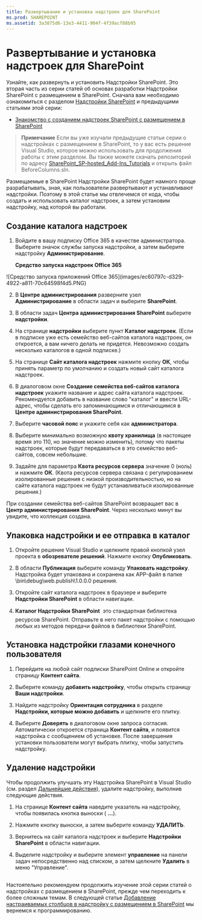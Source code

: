 ```yaml
---
title: Развертывание и установка надстроек для SharePoint
ms.prod: SHAREPOINT
ms.assetid: 3a3875d6-13e3-4411-904f-4f39acf88b95
---
```



# Развертывание и установка надстроек для SharePoint
Узнайте, как развернуть и установить Надстройки SharePoint.
Это вторая часть из серии статей об основах разработки Надстройки SharePoint с размещением в SharePoint. Сначала вам необходимо ознакомиться с разделом  [Надстройки SharePoint](sharepoint-add-ins.md) и предыдущими статьями этой серии:
  
    
    


-  [Знакомство с созданием надстроек SharePoint с размещением в SharePoint](get-started-creating-sharepoint-hosted-sharepoint-add-ins.md)
    
  

> **Примечание**
> Если вы уже изучали предыдущие статьи серии о надстройках с размещением в SharePoint, то у вас есть решение Visual Studio, которое можно использовать для продолжения работы с этим разделом. Вы также можете скачать репозиторий по адресу  [SharePoint_SP-hosted_Add-Ins_Tutorials](https://github.com/OfficeDev/SharePoint_SP-hosted_Add-Ins_Tutorials) и открыть файл BeforeColumns.sln.
  
    
    

Размещаемые в SharePoint Надстройки SharePoint будет намного проще разрабатывать, зная, как пользователи развертывают и устанавливают надстройки. Поэтому в этой статье мы отвлечемся от кода, чтобы создать и использовать каталог надстроек, а затем установим надстройку, над которой вы работали.
## Создание каталога надстроек


  
    
    

1. Войдите в вашу подписку Office 365 в качестве администратора. Выберите значок службы запуска надстройки, а затем выберите надстройку **Администрирование**.
    
   **Средство запуска надстроек Office 365**

  

!\[Средство запуска приложений Office 365](images/ec60797c-d329-4922-a811-70c64598f4d5.PNG)
  

    
    
  
2. В **Центре администрирования** разверните узел **Администрирование** в области задач и выберите **SharePoint**.
    
  
3. В области задач **Центра администрирования SharePoint** выберите **надстройки**.
    
  
4. На странице **надстройки** выберите пункт **Каталог надстроек**. (Если в подписке уже есть семейство веб-сайтов каталога надстроек, он откроется, а вам ничего делать не придется. Невозможно создать несколько каталогов в одной подписке.)
    
  
5. На странице **Сайт каталога надстроек** нажмите кнопку **ОК**, чтобы принять параметр по умолчанию и создать новый сайт каталога надстроек.
    
  
6. В диалоговом окне **Создание семейства веб-сайтов каталога надстроек** укажите название и адрес сайта каталога надстроек. Рекомендуется добавить в название слово "каталог" и ввести URL-адрес, чтобы сделать его запоминающимся и отличающимся в **Центре администрирования SharePoint**.
    
  
7. Выберите **часовой пояс** и укажите себя как **администратора**.
    
  
8. Выберите минимально возможную **квоту хранилища** (в настоящее время это 110, но значение можно изменить), потому что пакеты надстроек, которые будут передаваться в это семейство веб-сайтов, совсем небольшие.
    
  
9. Задайте для параметра **Квота ресурсов сервера** значение 0 (ноль) и нажмите **ОК**. (Квота ресурсов сервера связана с регулированием изолированные решения с низкой производительностью, но на сайте каталога надстроек не будут устанавливаться изолированные решения.)
    
  
При создании семейства веб-сайтов SharePoint возвращает вас в **Центр администрирования SharePoint**. Через несколько минут вы увидите, что коллекция создана.
## Упаковка надстройки и ее отправка в каталог


  
    
    

1. Откройте решение Visual Studio и щелкните правой кнопкой узел проекта в **обозревателе решений**. Нажмите кнопку **Опубликовать**.
    
  
2. В области **Публикация** выберите команду **Упаковать надстройку**. Надстройка будет упакована и сохранена как APP-файл в папке \\bin\\debug\\web.publish\\1.0.0.0 решения.
    
  
3. Откройте сайт каталога надстроек в браузере и выберите **Надстройки SharePoint** в области навигации.
    
  
4. **Каталог Надстройки SharePoint**  это стандартная библиотека ресурсов SharePoint. Отправьте в него пакет надстройки с помощью любых из методов передачи файлов в библиотеки SharePoint.
    
  

## Установка надстройки глазами конечного пользователя


1. Перейдите на любой сайт подписки SharePoint Online и откройте страницу **Контент сайта**.
    
  
2. Выберите команду **добавить надстройку**, чтобы открыть страницу **Ваши надстройки**.
    
  
3. Найдите надстройку **Ориентация сотрудника** в разделе **Надстройки, которые можно добавить** и щелкните его плитку.
    
  
4. Выберите **Доверять** в диалоговом окне запроса согласия. Автоматически откроется страница **Контент сайта**, и появится надстройка с сообщением об установке. После завершения установки пользователи могут выбрать плитку, чтобы запустить надстройку.
    
  

## Удаление надстройки

Чтобы продолжить улучшать эту Надстройка SharePoint в Visual Studio (см. раздел  [Дальнейшие действия](#Nextsteps)), удалите надстройку, выполнив следующие действия.
  
    
    

1. На странице **Контент сайта** наведите указатель на надстройку, чтобы появилась кнопка выноски ( **...**).
    
  
2. Нажмите кнопку выноски, а затем выберите команду **УДАЛИТЬ**.
    
  
3. Вернитесь на сайт каталога надстроек и выберите **Надстройки SharePoint** в области навигации.
    
  
4. Выделите надстройку и выберите элемент **управление** на панели задач непосредственно над списком, а затем щелкните **Удалить** в меню "Управление".
    
  

## 

Настоятельно рекомендуем продолжить изучение этой серии статей о надстройках с размещением в SharePoint, прежде чем переходить к более сложным темам. В следующей статье  [Добавление настраиваемых столбцов в надстройку с размещением в SharePoint](add-custom-columns-to-a-sharepoint-hostedsharepoint-add-in.md) мы вернемся к программированию.
  
    
    

